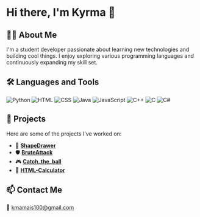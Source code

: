 # Hi there, I'm Kyrma 👋

## 👨‍💻 About Me
I'm a student developer passionate about learning new technologies and building cool things. I enjoy exploring various programming languages and continuously expanding my skill set.

## 🛠️ Languages and Tools
![Python](https://img.shields.io/badge/Python-3776AB?style=for-the-badge&logo=python&logoColor=white)
![HTML](https://img.shields.io/badge/HTML5-E34F26?style=for-the-badge&logo=html5&logoColor=white)
![CSS](https://img.shields.io/badge/CSS3-1572B6?style=for-the-badge&logo=css3&logoColor=white)
![Java](https://img.shields.io/badge/Java-007396?style=for-the-badge&logo=java&logoColor=white)
![JavaScript](https://img.shields.io/badge/JavaScript-F7DF1E?style=for-the-badge&logo=javascript&logoColor=black)
![C++](https://img.shields.io/badge/C++-00599C?style=for-the-badge&logo=cplusplus&logoColor=white)
![C](https://img.shields.io/badge/C-282C34?style=for-the-badge&logo=c&logoColor=white)
![C#](https://img.shields.io/badge/C%23-239120?style=for-the-badge&logo=c-sharp&logoColor=white)

## 🚀 Projects
Here are some of the projects I've worked on:
- 🔷 [**ShapeDrawer**](https://github.com/user5012/ShapeDrawer)
- 🛡️ [**BruteAttack**](https://github.com/user5012/BruteAttack)
- 🎮 [**Catch_the_ball**](https://github.com/user5012/Catch_the_ball)
- 🧮 [**HTML-Calculator**](https://github.com/user5012/HTML-Calculator)

## 📫 Contact Me
📧 kmamais100@gmail.com
